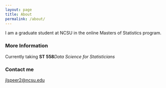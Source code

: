 ```yaml
---
layout: page
title: About
permalink: /about/
---
```


I am a graduate student at NCSU in the online Masters of Statistics program.

### More Information

Currently taking **ST 558***Data Science for Statisticians*

### Contact me

[jlspeer2@ncsu.edu](mailto:jlspeer2@ncsu.edu)

